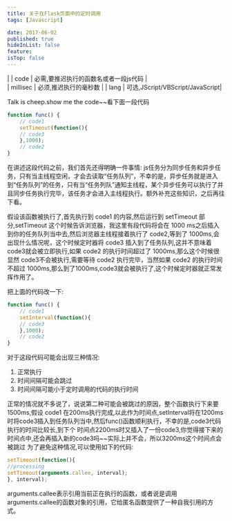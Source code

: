 ```yaml
---
title: 关于在Flask页面中的定时调用
tags: [Javascript]

date: 2017-06-02
published: true
hideInList: false
feature: 
isTop: false
---
```






| 
| code  | 必需,要推迟执行的函数名或者一段js代码 |  
| millisec     |   必须,推迟执行的毫秒数 |
| lang | 可选,JScript/VBScript/JavaScript|


Talk is cheep.show me the code~~看下面一段代码

```javascript
function func() {
    // code1
    setTimeout(function(){
    // code3    
    },1000);
    // code2
}
```
在讲述这段代码之前，我们首先还得明确一件事情:
js任务分为同步任务和异步任务，只有当主线程空闲，才会去读取“任务队列”，不幸的是，异步任务就是进入到“任务队列”的任务，只有当“任务列队”通知主线程，某个异步任务可以执行了并且同步任务执行完毕，该任务才会进入主线程执行。额外补充这些知识，之后再往下看。

假设该函数被执行了,首先执行到 code1 的内容,然后运行到 setTimeout 部分,setTimeout 这个时候告诉浏览器，我这里有段代码将会在 1000 ms之后插入到你的任务队列当中去,然后浏览器主线程接着执行了 code2,等到了 1000ms,会出现什么情况呢，这个时候定时器将 code3 插入到了任务队列,这并不意味着code3就会被立即执行,如果 code2 的执行时间超过了 1000ms,那么这个时候很显然 code3不会被执行,需要等待 code2 执行完毕，当然如果 code2 的执行时间不超过 1000ms,那么到了1000ms,code3就会被执行了,这个时候定时器就正常发挥作用了。

把上面的代码改一下:

```javascript
function func() {
    // code1
    setInterval(function(){
    // code3    
    },1000);
    // code2
}
```
对于这段代码可能会出现三种情况:
1. 正常执行
2. 时间间隔可能会跳过
3. 时间间隔可能小于定时调用的代码的执行时间

正常的情况就不多说了，说说第二种可能会被跳过的原因，整个函数执行下来要1500ms,假设 code1 在200ms执行完成,以此作为时间点,setInterval将在1200ms时将code3插入到任务队列当中,然后func()函数顺利执行，不幸的是,code3代码执行的时间比较长,到下个 时间点2200ms时又插入了一份code3,你觉得接下来的时间点中,还会再插入新的code3吗~~实际上并不会，所以3200ms这个时间点会被跳过
为了避免这种情况,可以使用如下的代码:

```javascript
setTimeout(function(){ 
//processing 
setTimeout(arguments.callee, interval); 
}, interval); 
```

arguments.callee表示引用当前正在执行的函数，或者说是调用arguments.callee的函数对象的引用，它给匿名函数提供了一种自我引用的方式。
